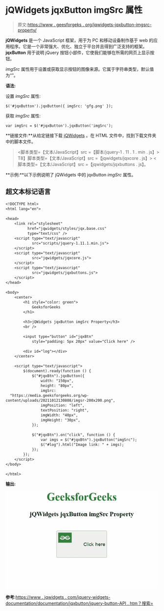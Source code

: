 # jQWidgets jqxButton imgSrc 属性

> 原文:[https://www . geesforgeks . org/jqwidgets-jqxbutton-imgsrc-property/](https://www.geeksforgeeks.org/jqwidgets-jqxbutton-imgsrc-property/)

**jQWidgets** 是一个 JavaScript 框架，用于为 PC 和移动设备制作基于 web 的应用程序。它是一个非常强大、优化、独立于平台并且得到广泛支持的框架。 **jqxButton** 用于说明 jQuery 按钮小部件，它使我们能够在所需的网页上显示按钮。

*imgSrc* 属性用于设置或获取显示按钮的图像来源。它属于字符串类型，默认值为“”。

**语法:**

设置 *imgSrc* 属性:

```
$('#jqxButton').jqxButton({ imgSrc: 'gfg.png' }); 
```

获取 *imgSrc* 属性:

```
var imgSrc = $('#jqxButton').jqxButton('imgSrc');
```

**链接文件:**从给定链接下载 [jQWidgets](https://www.jqwidgets.com/download/) 。在 HTML 文件中，找到下载文件夹中的脚本文件。

> <link rel="”stylesheet”" href="”jqwidgets/styles/jqx.base.css”" type="”text/css”">
> <脚本类型=【文本/JavaScript】src =【脚本/jquery-1 . 11 . 1 . min . js】></脚本>
> T8】脚本类型=【文本/JavaScript】src =【jqwidgets/jqxcore . js】></脚本>
> <脚本类型=【文本/JavaScript】src =【jqwidgets/jqxbuttons . js】。

**示例:**以下示例说明了 jQWidgets 中的 jqxButton *imgSrc* 属性。

## 超文本标记语言

```
<!DOCTYPE html>
<html lang="en">

<head>
    <link rel="stylesheet"
          href="jqwidgets/styles/jqx.base.css" 
          type="text/css" />
    <script type="text/javascript" 
            src="scripts/jquery-1.11.1.min.js">
    </script>
    <script type="text/javascript" 
            src="jqwidgets/jqxcore.js">
    </script>
    <script type="text/javascript" 
            src="jqwidgets/jqxbuttons.js">
    </script>
</head>

<body>
    <center>
        <h1 style="color: green">
            GeeksforGeeks
        </h1>

        <h3>jQWidgets jqxButton imgSrc Property</h3>
        <br />

        <input type="button" id="jqxBtn" 
            style="padding: 5px 20px" value="Click here" />

        <div id="log"></div>
    </center>

    <script type="text/javascript">
        $(document).ready(function () {
            $("#jqxBtn").jqxButton({
                width: "150px",
                height: "80px",
                imgSrc: 
  "https://media.geeksforgeeks.org/wp-content/uploads/20211012130808/imgsr-200x200.png",
                imgPosition: "left",
                textPosition: "right",
                imgWidth: "40px",
                imgHeight: "30px",
            });

            $("#jqxBtn").on("click", function () {
                var imgs = $("#jqxBtn").jqxButton("imgSrc");
                $("#log").html("Image link: " + imgs);
            });
        });
    </script>
</body>

</html>
```

**输出:**

![](img/4f25155263c3e8f910dabf6408351a37.png)

**参考:**[https://www . jqwidgets . com/jquery-widgets-documentation/documentation/jqxbutton/jquery-button-API . htm？搜索=](https://www.jqwidgets.com/jquery-widgets-documentation/documentation/jqxbutton/jquery-button-api.htm?search=)